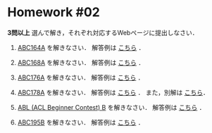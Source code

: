 # Homework #02

**3問以上**  選んで解き，それぞれ対応するWebページに提出しなさい．

1. [ABC164A](https://atcoder.jp/contests/abc164/tasks/abc164_a) を解きなさい．
解答例は [こちら](https://github.com/fumiyanll23/PythonLearning/blob/main/02/abc164_a.py) ．

1. [ABC168A](https://atcoder.jp/contests/abc168/tasks/abc168_a) を解きなさい．
解答例は [こちら](https://github.com/fumiyanll23/PythonLearning/blob/main/02/abc168_a.py) ．

1. [ABC176A](https://atcoder.jp/contests/abc176/tasks/abc176_a) を解きなさい．
解答例は [こちら](https://github.com/fumiyanll23/PythonLearning/blob/main/02/abc176_a.py) ．

1. [ABC178A](https://atcoder.jp/contests/abc178/tasks/abc178_a) を解きなさい．
解答例は [こちら](https://github.com/fumiyanll23/PythonLearning/blob/main/02/abc178_a.py) ．
また，別解は [こちら](https://github.com/fumiyanll23/PythonLearning/blob/main/02/abc178_a_1.py)．

1. [ABL (ACL Beginner Contest) B](https://atcoder.jp/contests/abl/tasks/abl_b) を解きなさい．
解答例は [こちら](https://github.com/fumiyanll23/PythonLearning/blob/main/02/abl_b.py) ．

1. [ABC195B](https://atcoder.jp/contests/abc195/tasks/abc195_b) を解きなさい．
解答例は [こちら](https://github.com/fumiyanll23/PythonLearning/blob/main/02/abc195_b.py) ．
